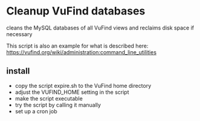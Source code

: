 # Cleanup VuFind databases

cleans the MySQL databases of all VuFind views and reclaims disk space if necessary

This script is also an example for what is described here:
https://vufind.org/wiki/administration:command_line_utilities

## install

* copy the script expire.sh to the VuFind home directory
* adjust the VUFIND_HOME setting in the script
* make the script executable
* try the script by calling it manually
* set up a cron job
